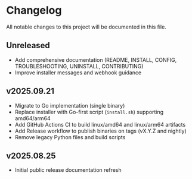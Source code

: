 # Changelog

All notable changes to this project will be documented in this file.

## Unreleased

- Add comprehensive documentation (README, INSTALL, CONFIG, TROUBLESHOOTING, UNINSTALL, CONTRIBUTING)
- Improve installer messages and webhook guidance

## v2025.09.21

- Migrate to Go implementation (single binary)
- Replace installer with Go-first script (`install.sh`) supporting amd64/arm64
- Add GitHub Actions CI to build linux/amd64 and linux/arm64 artifacts
- Add Release workflow to publish binaries on tags (vX.Y.Z and nightly)
- Remove legacy Python files and build scripts

## v2025.08.25

- Initial public release documentation refresh
